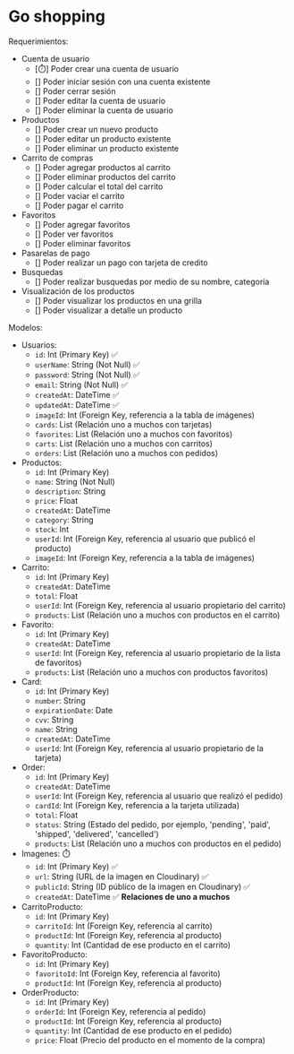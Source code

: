 # Go shopping

Requerimientos:
  - Cuenta de usuario
    - [⏱️] Poder crear una cuenta de usuario
    - [] Poder iniciar sesión con una cuenta existente
    - [] Poder cerrar sesión
    - [] Poder editar la cuenta de usuario
    - [] Poder eliminar la cuenta de usuario
  - Productos
    - [] Poder crear un nuevo producto
    - [] Poder editar un producto existente
    - [] Poder eliminar un producto existente
  - Carrito de compras
    - [] Poder agregar productos al carrito
    - [] Poder eliminar productos del carrito
    - [] Poder calcular el total del carrito
    - [] Poder vaciar el carrito
    - [] Poder pagar el carrito
  - Favoritos
    - [] Poder agregar favoritos
    - [] Poder ver favoritos
    - [] Poder eliminar favoritos
  - Pasarelas de pago
    - [] Poder realizar un pago con tarjeta de credito
  - Busquedas
    - [] Poder realizar busquedas por medio de su nombre, categoría
  - Visualización de los productos
    - [] Poder visualizar los productos en una grilla
    - [] Poder visualizar a detalle un producto

Modelos:
  - Usuarios:
    - `id`: Int (Primary Key) ✅
    - `userName`: String (Not Null) ✅
    - `password`: String (Not Null) ✅
    - `email`: String (Not Null) ✅
    - `createdAt`: DateTime ✅
    - `updatedAt`: DateTime ✅
    - `imageId`: Int (Foreign Key, referencia a la tabla de imágenes)
    - `cards`: List<Card> (Relación uno a muchos con tarjetas)
    - `favorites`: List<Favorito> (Relación uno a muchos con favoritos)
    - `carts`: List<Carrito> (Relación uno a muchos con carritos)
    - `orders`: List<Order> (Relación uno a muchos con pedidos)
  - Productos:
    - `id`: Int (Primary Key)
    - `name`: String (Not Null)
    - `description`: String
    - `price`: Float
    - `createdAt`: DateTime
    - `category`: String
    - `stock`: Int
    - `userId`: Int (Foreign Key, referencia al usuario que publicó el producto)
    - `imageId`: Int (Foreign Key, referencia a la tabla de imágenes)
  - Carrito:
    - `id`: Int (Primary Key)
    - `createdAt`: DateTime
    - `total`: Float
    - `userId`: Int (Foreign Key, referencia al usuario propietario del carrito)
    - `products`: List<CarritoProducto> (Relación uno a muchos con productos en el carrito)
  - Favorito:
    - `id`: Int (Primary Key)
    - `createdAt`: DateTime
    - `userId`: Int (Foreign Key, referencia al usuario propietario de la lista de favoritos)
    - `products`: List<FavoritoProducto> (Relación uno a muchos con productos favoritos)
  - Card:
    - `id`: Int (Primary Key)
    - `number`: String
    - `expirationDate`: Date
    - `cvv`: String
    - `name`: String
    - `createdAt`: DateTime
    - `userId`: Int (Foreign Key, referencia al usuario propietario de la tarjeta)
  - Order:
    - `id`: Int (Primary Key)
    - `createdAt`: DateTime
    - `userId`: Int (Foreign Key, referencia al usuario que realizó el pedido)
    - `cardId`: Int (Foreign Key, referencia a la tarjeta utilizada)
    - `total`: Float
    - `status`: String (Estado del pedido, por ejemplo, 'pending', 'paid', 'shipped', 'delivered', 'cancelled')
    - `products`: List<OrderProducto> (Relación uno a muchos con productos en el pedido)
  - Imagenes: ⏱️
    - `id`: Int (Primary Key) ✅
    - `url`: String (URL de la imagen en Cloudinary) ✅
    - `publicId`: String (ID público de la imagen en Cloudinary) ✅
    - `createdAt`: DateTime ✅
  **Relaciones de uno a muchos**
  - CarritoProducto:
    - `id`: Int (Primary Key)
    - `carritoId`: Int (Foreign Key, referencia al carrito)
    - `productId`: Int (Foreign Key, referencia al producto)
    - `quantity`: Int (Cantidad de ese producto en el carrito)
  - FavoritoProducto:
    - `id`: Int (Primary Key)
    - `favoritoId`: Int (Foreign Key, referencia al favorito)
    - `productId`: Int (Foreign Key, referencia al producto)
  - OrderProducto:
    - `id`: Int (Primary Key)
    - `orderId`: Int (Foreign Key, referencia al pedido)
    - `productId`: Int (Foreign Key, referencia al producto)
    - `quantity`: Int (Cantidad de ese producto en el pedido)
    - `price`: Float (Precio del producto en el momento de la compra)